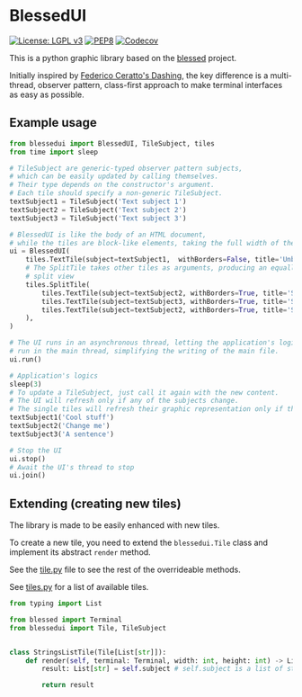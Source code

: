 # BlessedUI

[![License: LGPL v3](https://img.shields.io/badge/License-LGPL%20v3-blue.svg)](https://www.gnu.org/licenses/lgpl-3.0)
[![PEP8](https://img.shields.io/badge/code%20style-pep8-orange.svg)](https://www.python.org/dev/peps/pep-0008/)
[![Codecov](https://img.shields.io/codecov/c/github/elegos/python-blessedui?token=Q5LZ19E2Z7)](https://codecov.io/gh/elegos/python-blessedui/)

This is a python graphic library based on the [blessed](https://pypi.org/project/blessed/) project.

Initially inspired by [Federico Ceratto's Dashing](https://github.com/FedericoCeratto/dashing), the key difference is a multi-thread, observer pattern, class-first approach to make terminal interfaces as easy as possible.

## Example usage
```python
from blessedui import BlessedUI, TileSubject, tiles
from time import sleep

# TileSubject are generic-typed observer pattern subjects,
# which can be easily updated by calling themselves.
# Their type depends on the constructor's argument.
# Each tile should specify a non-generic TileSubject.
textSubject1 = TileSubject('Text subject 1')
textSubject2 = TileSubject('Text subject 2')
textSubject3 = TileSubject('Text subject 3')

# BlessedUI is like the body of an HTML document,
# while the tiles are block-like elements, taking the full width of the view.
ui = BlessedUI(
    tiles.TextTile(subject=textSubject1,  withBorders=False, title='Unbordered text tile'),
    # The SplitTile takes other tiles as arguments, producing an equally vertically
    # split view
    tiles.SplitTile(
        tiles.TextTile(subject=textSubject2, withBorders=True, title='Split 1'),
        tiles.TextTile(subject=textSubject3, withBorders=True, title='Split 2'),
        tiles.TextTile(subject=textSubject2, withBorders=True, title='Split 3'),
    ),
)

# The UI runs in an asynchronous thread, letting the application's logics
# run in the main thread, simplifying the writing of the main file.
ui.run()

# Application's logics
sleep(3)
# To update a TileSubject, just call it again with the new content.
# The UI will refresh only if any of the subjects change.
# The single tiles will refresh their graphic representation only if their subject will change.
textSubject1('Cool stuff')
textSubject2('Change me')
textSubject3('A sentence')

# Stop the UI
ui.stop()
# Await the UI's thread to stop
ui.join()

```

## Extending (creating new tiles)

The library is made to be easily enhanced with new tiles.

To create a new tile, you need to extend the `blessedui.Tile` class and implement its abstract `render` method.

See the [tile.py](src/blessedui/tile.py) file to see the rest of the overrideable methods.

See [tiles.py](src/blessedui/tiles.py) for a list of available tiles.

```python
from typing import List

from blessed import Terminal
from blessedui import Tile, TileSubject


class StringsListTile(Tile[List[str]]):
    def render(self, terminal: Terminal, width: int, height: int) -> List[str]:
        result: List[str] = self.subject # self.subject is a list of strings, as per tile's type

        return result
```
